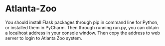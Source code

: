 # Atlanta-Zoo
You should install Flask packages through pip in command line for Python, or installed them in PyCharm.
Then through running run.py, you can obtain a localhost address in your console window.
Then copy the address to web server to login to Atlanta Zoo system.
